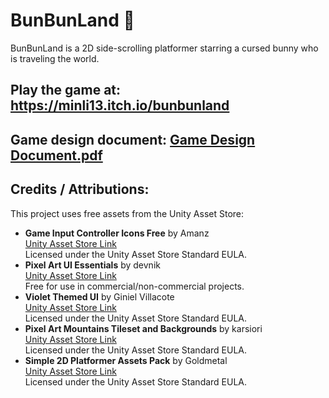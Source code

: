 # BunBunLand 🐇
BunBunLand is a 2D side-scrolling platformer starring a cursed bunny who is traveling the world.

## Play the game at: https://minli13.itch.io/bunbunland
## Game design document: [Game Design Document.pdf](https://github.com/user-attachments/files/22459013/Game.Design.Document.pdf)
## Credits / Attributions:
This project uses free assets from the Unity Asset Store:
- **Game Input Controller Icons Free** by Amanz  
  [Unity Asset Store Link](https://assetstore.unity.com/packages/2d/gui/icons/game-input-controller-icons-free-285953)  
  Licensed under the Unity Asset Store Standard EULA.
- **Pixel Art UI Essentials** by devnik  
  [Unity Asset Store Link](https://assetstore.unity.com/packages/2d/gui/pixel-art-ui-essentials-329983)  
  Free for use in commercial/non-commercial projects.
- **Violet Themed UI** by Giniel Villacote  
  [Unity Asset Store Link](https://assetstore.unity.com/packages/2d/gui/violet-themed-ui-235559)  
  Licensed under the Unity Asset Store Standard EULA.
- **Pixel Art Mountains Tileset and Backgrounds** by karsiori  
  [Unity Asset Store Link](https://assetstore.unity.com/packages/2d/textures-materials/pixel-art-mountains-tileset-and-backgrounds-309119#description)  
  Licensed under the Unity Asset Store Standard EULA.
- **Simple 2D Platformer Assets Pack** by Goldmetal  
  [Unity Asset Store Link](https://assetstore.unity.com/packages/2d/characters/simple-2d-platformer-assets-pack-188518)  
  Licensed under the Unity Asset Store Standard EULA.
